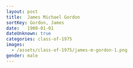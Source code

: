```yaml
---
layout: post
title:  James Michael Gordon
sortKey: Gordon, James
date:   1900-01-01
dateUnknown: true
categories: class-of-1975
images:
  - /assets/class-of-1975/james-m-gordon-1.png
gender: male
---
```

